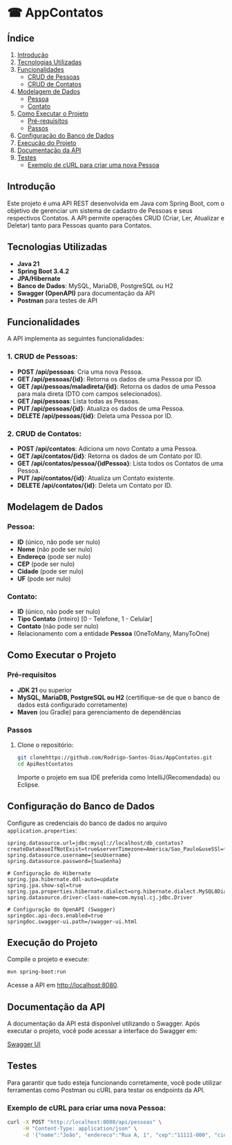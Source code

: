 # 
# ☎ AppContatos

## Índice


1. [Introdução](#introdução)
2. [Tecnologias Utilizadas](#tecnologias-utilizadas)
3. [Funcionalidades](#funcionalidades)
    - [CRUD de Pessoas](#1-crud-de-pessoas)
    - [CRUD de Contatos](#2-crud-de-contatos)
4. [Modelagem de Dados](#modelagem-de-dados)
    - [Pessoa](#pessoa)
    - [Contato](#contato)
5. [Como Executar o Projeto](#como-executar-o-projeto)
    - [Pré-requisitos](#pré-requisitos)
    - [Passos](#passos)
6. [Configuração do Banco de Dados](#configuração-do-banco-de-dados)
7. [Execução do Projeto](#execução-do-projeto)
8. [Documentação da API](#documentação-da-api)
9. [Testes](#testes)
    - [Exemplo de cURL para criar uma nova Pessoa](#exemplo-de-curl-para-criar-uma-nova-pessoa)

## Introdução

Este projeto é uma API REST desenvolvida em Java com Spring Boot, com o objetivo de gerenciar um sistema de cadastro de Pessoas e seus respectivos Contatos. A API permite operações CRUD (Criar, Ler, Atualizar e Deletar) tanto para Pessoas quanto para Contatos.

## Tecnologias Utilizadas

- **Java 21**
- **Spring Boot 3.4.2**
- **JPA/Hibernate**
- **Banco de Dados**: MySQL, MariaDB, PostgreSQL ou H2
- **Swagger (OpenAPI)** para documentação da API
- **Postman** para testes de API

## Funcionalidades

A API implementa as seguintes funcionalidades:

### 1. CRUD de Pessoas:
- **POST /api/pessoas**: Cria uma nova Pessoa.
- **GET /api/pessoas/{id}**: Retorna os dados de uma Pessoa por ID.
- **GET /api/pessoas/maladireta/{id}**: Retorna os dados de uma Pessoa para mala direta (DTO com campos selecionados).
- **GET /api/pessoas**: Lista todas as Pessoas.
- **PUT /api/pessoas/{id}**: Atualiza os dados de uma Pessoa.
- **DELETE /api/pessoas/{id}**: Deleta uma Pessoa por ID.

### 2. CRUD de Contatos:
- **POST /api/contatos**: Adiciona um novo Contato a uma Pessoa.
- **GET /api/contatos/{id}**: Retorna os dados de um Contato por ID.
- **GET /api/contatos/pessoa/{idPessoa}**: Lista todos os Contatos de uma Pessoa.
- **PUT /api/contatos/{id}**: Atualiza um Contato existente.
- **DELETE /api/contatos/{id}**: Deleta um Contato por ID.

## Modelagem de Dados

### Pessoa:
- **ID** (único, não pode ser nulo)
- **Nome** (não pode ser nulo)
- **Endereço** (pode ser nulo)
- **CEP** (pode ser nulo)
- **Cidade** (pode ser nulo)
- **UF** (pode ser nulo)

### Contato:
- **ID** (único, não pode ser nulo)
- **Tipo Contato** (inteiro) [0 - Telefone, 1 - Celular]
- **Contato** (não pode ser nulo)
- Relacionamento com a entidade **Pessoa** (OneToMany, ManyToOne)

## Como Executar o Projeto

### Pré-requisitos

- **JDK 21** ou superior
- **MySQL, MariaDB, PostgreSQL ou H2** (certifique-se de que o banco de dados está configurado corretamente)
- **Maven** (ou Gradle) para gerenciamento de dependências

### Passos

1. Clone o repositório:
   ```bash
   git clonehttps://github.com/Rodrigo-Santos-Dias/AppContatos.git
   cd ApiRestContatos
   ```

   Importe o projeto em sua IDE preferida como IntelliJ(Recomendada) ou Eclipse.

## Configuração do Banco de Dados

Configure as credenciais do banco de dados no arquivo `application.properties`:

```properties
spring.datasource.url=jdbc:mysql://localhost/db_contatos?createDatabaseIfNotExist=true&serverTimezone=America/Sao_Paulo&useSSl=false
spring.datasource.username={seuUsername}
spring.datasource.password={SuaSenha}

# Configuração do Hibernate
spring.jpa.hibernate.ddl-auto=update
spring.jpa.show-sql=true
spring.jpa.properties.hibernate.dialect=org.hibernate.dialect.MySQL8Dialect
spring.datasource.driver-class-name=com.mysql.cj.jdbc.Driver

# Configuração do OpenAPI (Swagger)
springdoc.api-docs.enabled=true
springdoc.swagger-ui.path=/swagger-ui.html
```

## Execução do Projeto

Compile o projeto e execute:

```bash
mvn spring-boot:run
```

Acesse a API em [http://localhost:8080](http://localhost:8080).

## Documentação da API

A documentação da API está disponível utilizando o Swagger. Após executar o projeto, você pode acessar a interface do Swagger em:

[Swagger UI](http://localhost:8080/swagger-ui.html)

## Testes

Para garantir que tudo esteja funcionando corretamente, você pode utilizar ferramentas como Postman ou cURL para testar os endpoints da API.

### Exemplo de cURL para criar uma nova Pessoa:

```bash
curl -X POST "http://localhost:8080/api/pessoas" \
     -H "Content-Type: application/json" \
     -d '{"nome":"João", "endereco":"Rua A, 1", "cep":"11111-000", "cidade":"Cidade", "uf":"SP"}'
```
